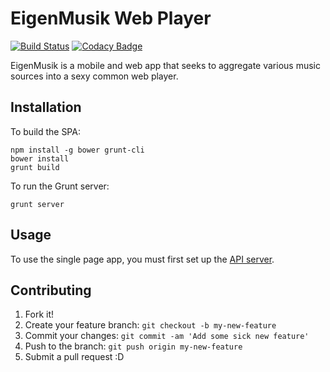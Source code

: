# EigenMusik Web Player
[![Build Status](https://travis-ci.org/EigenMusik/eigenmusik-web.svg?branch=master)](https://travis-ci.org/EigenMusik/eigenmusik-web)
[![Codacy Badge](https://api.codacy.com/project/badge/grade/c026a4d720ca425d962e5daa67ae594b)](https://www.codacy.com/app/app44509279/eigenmusik-web)

EigenMusik is a mobile and web app that seeks to aggregate various music sources into a sexy common web player.
## Installation
To build the SPA:

```
npm install -g bower grunt-cli
bower install
grunt build
```
To run the Grunt server:

```
grunt server
```
## Usage

To use the single page app, you must first set up the [API server](https://github.com/EigenMusik/eigenmusik-api).

## Contributing
1. Fork it!
2. Create your feature branch: `git checkout -b my-new-feature`
3. Commit your changes: `git commit -am 'Add some sick new feature'`
4. Push to the branch: `git push origin my-new-feature`
5. Submit a pull request :D
